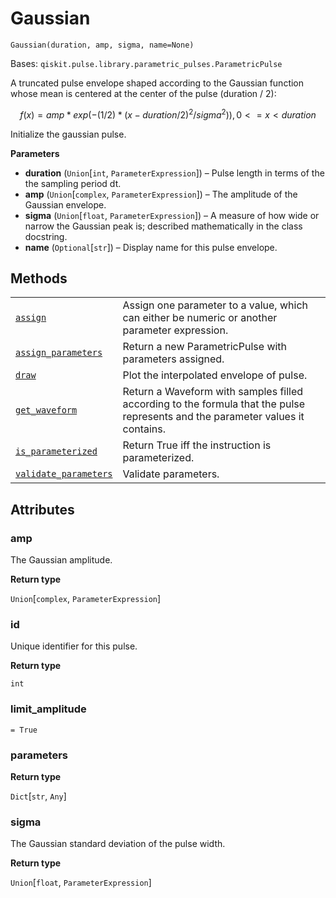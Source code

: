 # Gaussian

<span id="undefined" />

`Gaussian(duration, amp, sigma, name=None)`

Bases: `qiskit.pulse.library.parametric_pulses.ParametricPulse`

A truncated pulse envelope shaped according to the Gaussian function whose mean is centered at the center of the pulse (duration / 2):

$$
f(x) = amp * exp( -(1/2) * (x - duration/2)^2 / sigma^2) )  ,  0 <= x < duration
$$

Initialize the gaussian pulse.

**Parameters**

*   **duration** (`Union`\[`int`, `ParameterExpression`]) – Pulse length in terms of the the sampling period dt.
*   **amp** (`Union`\[`complex`, `ParameterExpression`]) – The amplitude of the Gaussian envelope.
*   **sigma** (`Union`\[`float`, `ParameterExpression`]) – A measure of how wide or narrow the Gaussian peak is; described mathematically in the class docstring.
*   **name** (`Optional`\[`str`]) – Display name for this pulse envelope.

## Methods

|                                                                                                                                                          |                                                                                                                                |
| -------------------------------------------------------------------------------------------------------------------------------------------------------- | ------------------------------------------------------------------------------------------------------------------------------ |
| [`assign`](qiskit.pulse.Gaussian.assign#qiskit.pulse.Gaussian.assign "qiskit.pulse.Gaussian.assign")                                                     | Assign one parameter to a value, which can either be numeric or another parameter expression.                                  |
| [`assign_parameters`](qiskit.pulse.Gaussian.assign_parameters#qiskit.pulse.Gaussian.assign_parameters "qiskit.pulse.Gaussian.assign_parameters")         | Return a new ParametricPulse with parameters assigned.                                                                         |
| [`draw`](qiskit.pulse.Gaussian.draw#qiskit.pulse.Gaussian.draw "qiskit.pulse.Gaussian.draw")                                                             | Plot the interpolated envelope of pulse.                                                                                       |
| [`get_waveform`](qiskit.pulse.Gaussian.get_waveform#qiskit.pulse.Gaussian.get_waveform "qiskit.pulse.Gaussian.get_waveform")                             | Return a Waveform with samples filled according to the formula that the pulse represents and the parameter values it contains. |
| [`is_parameterized`](qiskit.pulse.Gaussian.is_parameterized#qiskit.pulse.Gaussian.is_parameterized "qiskit.pulse.Gaussian.is_parameterized")             | Return True iff the instruction is parameterized.                                                                              |
| [`validate_parameters`](qiskit.pulse.Gaussian.validate_parameters#qiskit.pulse.Gaussian.validate_parameters "qiskit.pulse.Gaussian.validate_parameters") | Validate parameters.                                                                                                           |

## Attributes

<span id="undefined" />

### amp

The Gaussian amplitude.

**Return type**

`Union`\[`complex`, `ParameterExpression`]

<span id="undefined" />

### id

Unique identifier for this pulse.

**Return type**

`int`

<span id="undefined" />

### limit\_amplitude

`= True`

<span id="undefined" />

### parameters

**Return type**

`Dict`\[`str`, `Any`]

<span id="undefined" />

### sigma

The Gaussian standard deviation of the pulse width.

**Return type**

`Union`\[`float`, `ParameterExpression`]
